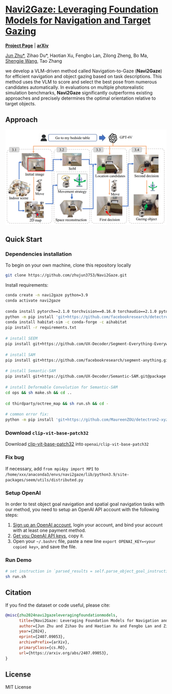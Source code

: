 # [<b>Navi2Gaze: Leveraging Foundation Models for Navigation and Target Gazing</b>](https://arxiv.org/abs/2407.09053)
<a href="https://arxiv.org/abs/2407.09053"><strong>Project Page</strong></a> |  <a href="https://arxiv.org/abs/2407.09053"><strong>arXiv</strong></a>  

<!-- |  <a href="https://twitter.com/gao_young/status/1765680141869699534"><strong>Twitter</strong></a>    -->
<a href="https://zhujun3753.github.io/">Jun Zhu*</a>,   <a >Zihao Du*</a>,   <a >Haotian Xu</a>,   <a >Fengbo Lan</a>,   <a >Zilong Zheng</a>, <a >Bo Ma</a>, <a href="https://shengjiewang-jason.github.io">Shengjie Wang</a>, <a >Tao Zhang</a>

we develop a VLM-driven method called Navigation-to-Gaze (**Navi2Gaze**) for efficient navigation and object gazing based on task descriptions. This method uses the VLM to score and select the best pose from numerous candidates automatically. In evaluations on multiple photorealistic simulation benchmarks, **Navi2Gaze** significantly outperforms existing approaches and precisely determines the optimal orientation relative to target objects.

<!-- Jun Zhu, Zihao Du, Haotian Xu, Fengbo Lan, Zilong Zheng, Bo Ma, Shengjie Wang, Tao Zhang -->
## Approach
![](media/pipeline.png)

## Quick Start

### Dependencies installation

To begin on your own machine, clone this repository locally
```bash
git clone https://github.com/zhujun3753/Navi2Gaze.git
```
Install requirements:
```bash
conda create -n navi2gaze python=3.9
conda activate navi2gaze

conda install pytorch==2.1.0 torchvision==0.16.0 torchaudio==2.1.0 pytorch-cuda=11.8 -c pytorch -c nvidia
python -m pip install 'git+https://github.com/facebookresearch/detectron2.git'
conda install habitat-sim -c conda-forge -c aihabitat
pip install -r requirements.txt

# install SEEM
pip install git+https://github.com/UX-Decoder/Segment-Everything-Everywhere-All-At-Once.git@package

# install SAM
pip install git+https://github.com/facebookresearch/segment-anything.git

# install Semantic-SAM
pip install git+https://github.com/UX-Decoder/Semantic-SAM.git@package

# install Deformable Convolution for Semantic-SAM
cd ops && sh make.sh && cd ..

cd thirdparty/octree_map && sh run.sh && cd -

# common error fix:
python -m pip install 'git+https://github.com/MaureenZOU/detectron2-xyz.git'
```

### Download `clip-vit-base-patch32`
Download [clip-vit-base-patch32](https://huggingface.co/openai/clip-vit-base-patch32/tree/main) into `openai/clip-vit-base-patch32`

### Fix bug
If necessary, add `from mpi4py import MPI` to `/home/xxx/anaconda3/envs/navi2gaze/lib/python3.9/site-packages/seem/utils/distributed.py`

### Setup OpenAI
In order to test object goal navigation and spatial goal navigation tasks with our method, you need to setup an OpenAI API account with the following steps:
1. [Sign up an OpenAI account](https://openai.com/blog/openai-api), login your account, and bind your account with at least one payment method.
2. [Get you OpenAI API keys](https://platform.openai.com/account/api-keys), copy it.
3. Open your `~/.bashrc` file, paste a new line `export OPENAI_KEY=<your copied key>`, and save the file.


### Run Demo
```bash
# set instruction in `parsed_results = self.parse_object_goal_instruction("sit on the sofa")`
sh run.sh
```



## Citation

If you find the dataset or code useful, please cite:

```bibtex
@misc{zhu2024navi2gazeleveragingfoundationmodels,
      title={Navi2Gaze: Leveraging Foundation Models for Navigation and Target Gazing}, 
      author={Jun Zhu and Zihao Du and Haotian Xu and Fengbo Lan and Zilong Zheng and Bo Ma and Shengjie Wang and Tao Zhang},
      year={2024},
      eprint={2407.09053},
      archivePrefix={arXiv},
      primaryClass={cs.RO},
      url={https://arxiv.org/abs/2407.09053}, 
}
```

<!-- ## TODO
- [ ] **Refactor Other Mappings**
  - [ ] gradcam_map.py
  - [ ] clip_map.py
  - [ ] gtmap.py
- [ ] **Improve Navigation Stack (Looking for Contributions from the Community)**
  - [ ] the code currently uses `pyvisgraph` to build covisibility graph based on an obstacle map for navigation, which often leads to getting stuck or collisions when the robot navigates at the corner of objects (like the corner of the table). The current solution is to dilate the obstacle map before building the covisibility graph, but this will leads to closing of narrow passages (half-open door becomes closed door). I am happy to discuss solutions to this.
  - [ ] navigation stack on real robot with LiDAR, RGBD camera and other sensors. -->

## License

MIT License
